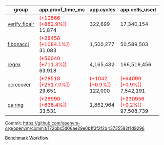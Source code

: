| group | app.proof_time_ms | app.cycles | app.cells_used | leaf.proof_time_ms | leaf.cycles | leaf.cells_used |
| -- | -- | -- | -- | -- | -- | -- |
| [verify_fibair](https://github.com/openvm-org/openvm/blob/benchmark-results/benchmarks-pr/1734/verify_fibair-172bbc5d08ae29e0b1f3f2f2b43735582f1d9296.md) |<span style='color: red'>(+10666 [+882.9%])</span> 11,874 |  322,699 |  17,340,154 |- | - | - |
| [fibonacci](https://github.com/openvm-org/openvm/blob/benchmark-results/benchmarks-pr/1734/fibonacci-172bbc5d08ae29e0b1f3f2f2b43735582f1d9296.md) |<span style='color: red'>(+28458 [+1084.1%])</span> 31,083 |  1,500,277 |  50,589,503 |- | - | - |
| [regex](https://github.com/openvm-org/openvm/blob/benchmark-results/benchmarks-pr/1734/regex-172bbc5d08ae29e0b1f3f2f2b43735582f1d9296.md) |<span style='color: red'>(+56040 [+711.3%])</span> 63,918 |  4,165,432 |  166,519,456 |- | - | - |
| [ecrecover](https://github.com/openvm-org/openvm/blob/benchmark-results/benchmarks-pr/1734/ecrecover-172bbc5d08ae29e0b1f3f2f2b43735582f1d9296.md) |<span style='color: red'>(+28518 [+2517.0%])</span> 29,651 | <span style='color: red'>(+1042 [+0.9%])</span> 122,000 | <span style='color: red'>(+64099 [+0.9%])</span> 7,542,191 |- | - | - |
| [pairing](https://github.com/openvm-org/openvm/blob/benchmark-results/benchmarks-pr/1734/pairing-172bbc5d08ae29e0b1f3f2f2b43735582f1d9296.md) |<span style='color: red'>(+28990 [+638.4%])</span> 33,531 |  1,862,964 | <span style='color: red'>(+230956 [+0.2%])</span> 97,508,739 |- | - | - |


Commit: https://github.com/openvm-org/openvm/commit/172bbc5d08ae29e0b1f3f2f2b43735582f1d9296

[Benchmark Workflow](https://github.com/openvm-org/openvm/actions/runs/15692382208)
